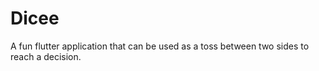 

# Dicee

A fun flutter application that can be used as a toss between two sides to reach a decision.

